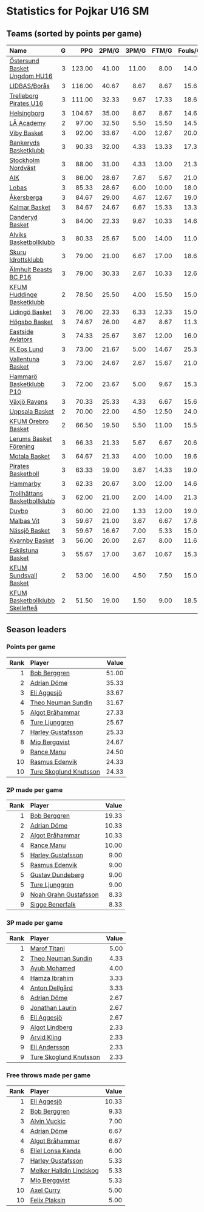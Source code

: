 # Statistics for Pojkar U16 SM

## Teams (sorted by points per game)

| Name | G | PPG | 2PM/G | 3PM/G | FTM/G | Fouls/G |
|:-----|--:|----:|------:|------:|------:|--------:|
| [Östersund Basket Ungdom HU16](pojkar_u16_sm_team_1.md) | 3 | 123.00 | 41.00 | 11.00 | 8.00 | 14.00 |
| [LIDBAS/Borås](pojkar_u16_sm_team_2.md) | 3 | 116.00 | 40.67 | 8.67 | 8.67 | 15.67 |
| [Trelleborg Pirates U16](pojkar_u16_sm_team_3.md) | 3 | 111.00 | 32.33 | 9.67 | 17.33 | 18.67 |
| [Helsingborg](pojkar_u16_sm_team_4.md) | 3 | 104.67 | 35.00 | 8.67 | 8.67 | 14.67 |
| [LÅ Academy](pojkar_u16_sm_team_5.md) | 2 | 97.00 | 32.50 | 5.50 | 15.50 | 14.50 |
| [Viby Basket](pojkar_u16_sm_team_6.md) | 3 | 92.00 | 33.67 | 4.00 | 12.67 | 20.00 |
| [Bankeryds Basketklubb](pojkar_u16_sm_team_7.md) | 3 | 90.33 | 32.00 | 4.33 | 13.33 | 17.33 |
| [Stockholm Nordväst](pojkar_u16_sm_team_8.md) | 3 | 88.00 | 31.00 | 4.33 | 13.00 | 21.33 |
| [AIK](pojkar_u16_sm_team_9.md) | 3 | 86.00 | 28.67 | 7.67 | 5.67 | 21.00 |
| [Lobas](pojkar_u16_sm_team_10.md) | 3 | 85.33 | 28.67 | 6.00 | 10.00 | 18.00 |
| [Åkersberga](pojkar_u16_sm_team_11.md) | 3 | 84.67 | 29.00 | 4.67 | 12.67 | 19.00 |
| [Kalmar Basket](pojkar_u16_sm_team_12.md) | 3 | 84.67 | 24.67 | 6.67 | 15.33 | 13.33 |
| [Danderyd Basket](pojkar_u16_sm_team_13.md) | 3 | 84.00 | 22.33 | 9.67 | 10.33 | 14.67 |
| [Alviks Basketbollklubb](pojkar_u16_sm_team_14.md) | 3 | 80.33 | 25.67 | 5.00 | 14.00 | 11.00 |
| [Skuru Idrottsklubb](pojkar_u16_sm_team_15.md) | 3 | 79.00 | 21.00 | 6.67 | 17.00 | 18.67 |
| [Älmhult Beasts BC P16](pojkar_u16_sm_team_16.md) | 3 | 79.00 | 30.33 | 2.67 | 10.33 | 12.67 |
| [KFUM Huddinge Basketklubb](pojkar_u16_sm_team_17.md) | 2 | 78.50 | 25.50 | 4.00 | 15.50 | 15.00 |
| [Lidingö Basket](pojkar_u16_sm_team_18.md) | 3 | 76.00 | 22.33 | 6.33 | 12.33 | 15.00 |
| [Högsbo Basket](pojkar_u16_sm_team_19.md) | 3 | 74.67 | 26.00 | 4.67 | 8.67 | 11.33 |
| [Eastside Aviators](pojkar_u16_sm_team_20.md) | 3 | 74.33 | 25.67 | 3.67 | 12.00 | 16.00 |
| [IK Eos Lund](pojkar_u16_sm_team_21.md) | 3 | 73.00 | 21.67 | 5.00 | 14.67 | 25.33 |
| [Vallentuna Basket](pojkar_u16_sm_team_22.md) | 3 | 73.00 | 24.67 | 2.67 | 15.67 | 21.00 |
| [Hammarö Basketklubb P10](pojkar_u16_sm_team_23.md) | 3 | 72.00 | 23.67 | 5.00 | 9.67 | 15.33 |
| [Växjö Ravens](pojkar_u16_sm_team_24.md) | 3 | 70.33 | 25.33 | 4.33 | 6.67 | 15.67 |
| [Uppsala Basket](pojkar_u16_sm_team_25.md) | 2 | 70.00 | 22.00 | 4.50 | 12.50 | 24.00 |
| [KFUM Örebro Basket](pojkar_u16_sm_team_26.md) | 2 | 66.50 | 19.50 | 5.50 | 11.00 | 15.50 |
| [Lerums Basket Förening](pojkar_u16_sm_team_27.md) | 3 | 66.33 | 21.33 | 5.67 | 6.67 | 20.67 |
| [Motala Basket](pojkar_u16_sm_team_28.md) | 3 | 64.67 | 21.33 | 4.00 | 10.00 | 19.67 |
| [Pirates Basketboll](pojkar_u16_sm_team_29.md) | 3 | 63.33 | 19.00 | 3.67 | 14.33 | 19.00 |
| [Hammarby](pojkar_u16_sm_team_30.md) | 3 | 62.33 | 20.67 | 3.00 | 12.00 | 14.67 |
| [Trollhättans Basketbollklubb](pojkar_u16_sm_team_31.md) | 3 | 62.00 | 21.00 | 2.00 | 14.00 | 21.33 |
| [Duvbo](pojkar_u16_sm_team_32.md) | 3 | 60.00 | 22.00 | 1.33 | 12.00 | 19.00 |
| [Malbas Vit](pojkar_u16_sm_team_33.md) | 3 | 59.67 | 21.00 | 3.67 | 6.67 | 17.67 |
| [Nässjö Basket](pojkar_u16_sm_team_34.md) | 3 | 59.67 | 16.67 | 7.00 | 5.33 | 15.00 |
| [Kvarnby Basket](pojkar_u16_sm_team_35.md) | 3 | 56.00 | 20.00 | 2.67 | 8.00 | 11.67 |
| [Eskilstuna Basket](pojkar_u16_sm_team_36.md) | 3 | 55.67 | 17.00 | 3.67 | 10.67 | 15.33 |
| [KFUM Sundsvall Basket](pojkar_u16_sm_team_37.md) | 2 | 53.00 | 16.00 | 4.50 | 7.50 | 15.00 |
| [KFUM Basketbollklubb Skellefteå](pojkar_u16_sm_team_38.md) | 2 | 51.50 | 19.00 | 1.50 | 9.00 | 18.50 |

## Season leaders

### Points per game

| Rank | Player | Value |
|----:|:-------|------:|
| 1 | [Bob Berggren](pojkar_u16_sm_team_7.md) | 51.00 |
| 2 | [Adrian Döme](pojkar_u16_sm_team_4.md) | 35.33 |
| 3 | [Eli Aggesjö](pojkar_u16_sm_team_15.md) | 33.67 |
| 4 | [Theo Neuman Sundin](pojkar_u16_sm_team_12.md) | 31.67 |
| 5 | [Algot Bråhammar](pojkar_u16_sm_team_3.md) | 27.33 |
| 6 | [Ture Ljunggren](pojkar_u16_sm_team_16.md) | 25.67 |
| 7 | [Harley Gustafsson](pojkar_u16_sm_team_20.md) | 25.33 |
| 8 | [Mio Bergqvist](pojkar_u16_sm_team_3.md) | 24.67 |
| 9 | [Rance Manu](pojkar_u16_sm_team_38.md) | 24.50 |
| 10 | [Rasmus Edenvik](pojkar_u16_sm_team_23.md) | 24.33 |
| 10 | [Ture Skoglund Knutsson](pojkar_u16_sm_team_1.md) | 24.33 |

### 2P made per game

| Rank | Player | Value |
|----:|:-------|------:|
| 1 | [Bob Berggren](pojkar_u16_sm_team_7.md) | 19.33 |
| 2 | [Adrian Döme](pojkar_u16_sm_team_4.md) | 10.33 |
| 2 | [Algot Bråhammar](pojkar_u16_sm_team_3.md) | 10.33 |
| 4 | [Rance Manu](pojkar_u16_sm_team_38.md) | 10.00 |
| 5 | [Harley Gustafsson](pojkar_u16_sm_team_20.md) | 9.00 |
| 5 | [Rasmus Edenvik](pojkar_u16_sm_team_23.md) | 9.00 |
| 5 | [Gustav Dundeberg](pojkar_u16_sm_team_17.md) | 9.00 |
| 5 | [Ture Ljunggren](pojkar_u16_sm_team_16.md) | 9.00 |
| 9 | [Noah Grahn Gustafsson](pojkar_u16_sm_team_4.md) | 8.33 |
| 9 | [Sigge Benerfalk](pojkar_u16_sm_team_1.md) | 8.33 |

### 3P made per game

| Rank | Player | Value |
|----:|:-------|------:|
| 1 | [Marof Titani](pojkar_u16_sm_team_3.md) | 5.00 |
| 2 | [Theo Neuman Sundin](pojkar_u16_sm_team_12.md) | 4.33 |
| 3 | [Ayub Mohamed](pojkar_u16_sm_team_34.md) | 4.00 |
| 4 | [Hamza Ibrahim](pojkar_u16_sm_team_4.md) | 3.33 |
| 4 | [Anton Dellgård](pojkar_u16_sm_team_10.md) | 3.33 |
| 6 | [Adrian Döme](pojkar_u16_sm_team_4.md) | 2.67 |
| 6 | [Jonathan Laurin](pojkar_u16_sm_team_13.md) | 2.67 |
| 6 | [Eli Aggesjö](pojkar_u16_sm_team_15.md) | 2.67 |
| 9 | [Algot Lindberg](pojkar_u16_sm_team_13.md) | 2.33 |
| 9 | [Arvid Kling](pojkar_u16_sm_team_23.md) | 2.33 |
| 9 | [Eli Andersson](pojkar_u16_sm_team_3.md) | 2.33 |
| 9 | [Ture Skoglund Knutsson](pojkar_u16_sm_team_1.md) | 2.33 |

### Free throws made per game

| Rank | Player | Value |
|----:|:-------|------:|
| 1 | [Eli Aggesjö](pojkar_u16_sm_team_15.md) | 10.33 |
| 2 | [Bob Berggren](pojkar_u16_sm_team_7.md) | 9.33 |
| 3 | [Alvin Vuckic](pojkar_u16_sm_team_12.md) | 7.00 |
| 4 | [Adrian Döme](pojkar_u16_sm_team_4.md) | 6.67 |
| 4 | [Algot Bråhammar](pojkar_u16_sm_team_3.md) | 6.67 |
| 6 | [Eliel Lonsa Kanda](pojkar_u16_sm_team_25.md) | 6.00 |
| 7 | [Harley Gustafsson](pojkar_u16_sm_team_20.md) | 5.33 |
| 7 | [Melker Halldin Lindskog](pojkar_u16_sm_team_18.md) | 5.33 |
| 7 | [Mio Bergqvist](pojkar_u16_sm_team_3.md) | 5.33 |
| 10 | [Axel Curry](pojkar_u16_sm_team_5.md) | 5.00 |
| 10 | [Felix Plaksin](pojkar_u16_sm_team_8.md) | 5.00 |

